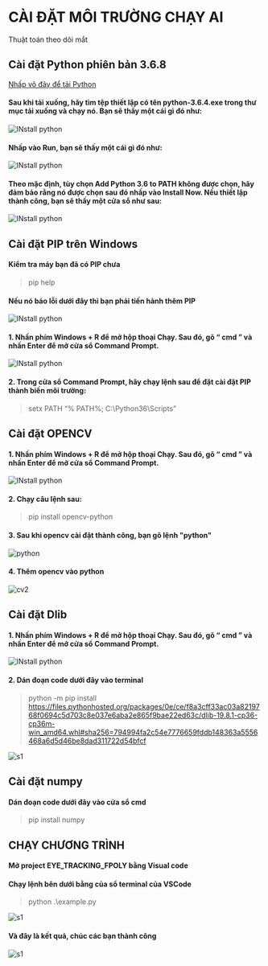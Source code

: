 # CÀI ĐẶT MÔI TRƯỜNG CHẠY AI
Thuật toán theo dõi mắt
## Cài đặt Python phiên bản 3.6.8
[Nhấp vô đây để tải Python](https://www.python.org/ftp/python/3.6.8/python-3.6.8-amd64-webinstall.exe)


#### Sau khi tải xuống, hãy tìm tệp thiết lập có tên python-3.6.4.exe trong thư mục tải xuống và chạy nó. Bạn sẽ thấy một cái gì đó như:
![INstall python](https://www.pytorials.com/wp-content/uploads/2017/12/python3.6_installation_1.png)
<space>  <space><space><space><space><space>

#### Nhấp vào Run, bạn sẽ thấy một cái gì đó như:
![INstall python](https://www.pytorials.com/wp-content/uploads/2017/12/python3.6_installation_2.png)


#### Theo mặc định, tùy chọn Add Python 3.6 to PATH không được chọn, hãy đảm bảo rằng nó được chọn sau đó nhấp vào Install Now. Nếu thiết lập thành công, bạn sẽ thấy một cửa sổ như sau:
![INstall python](https://www.pytorials.com/wp-content/uploads/2017/12/python3.6_installation_3.png)

## Cài đặt PIP trên Windows
#### Kiểm tra máy bạn đã có PIP chưa
> pip help
  
#### Nếu nó báo lỗi dưới đây thì bạn phải tiến hành thêm PIP
![INstall python](https://phoenixnap.com/kb/wp-content/uploads/2021/06/check-if-pip-is-installed.png)
 
#### 1. Nhấn phím Windows + R để mở hộp thoại Chạy. Sau đó, gõ “ cmd ” và nhấn Enter để mở cửa sổ Command Prompt.
![INstall python](https://cdn.appuals.com/wp-content/uploads/2018/07/cmd.jpg.webp)

#### 2. Trong cửa sổ Command Prompt, hãy chạy lệnh sau để đặt cài đặt PIP thành biến môi trường:
> setx PATH “% PATH%; C:\Python36\Scripts”

## Cài đặt OPENCV
#### 1. Nhấn phím Windows + R để mở hộp thoại Chạy. Sau đó, gõ “ cmd ” và nhấn Enter để mở cửa sổ Command Prompt.
![INstall python](https://cdn.appuals.com/wp-content/uploads/2018/07/cmd.jpg.webp)

#### 2. Chạy câu lệnh sau:
> pip install opencv-python
  
#### 3. Sau khi opencv cài đặt thành công, bạn gõ lệnh "python"
![python](https://user-images.githubusercontent.com/75264221/138564618-cd07fc66-b1aa-40eb-8a2a-6ff67395e916.jpg)
  
#### 4. Thêm opencv vào python
![cv2](https://user-images.githubusercontent.com/75264221/138564536-ac871f79-3a91-434e-b6e4-e2fe9ce4abfb.jpg)

## Cài đặt Dlib
#### 1. Nhấn phím Windows + R để mở hộp thoại Chạy. Sau đó, gõ “ cmd ” và nhấn Enter để mở cửa sổ Command Prompt.
![INstall python](https://cdn.appuals.com/wp-content/uploads/2018/07/cmd.jpg.webp)
#### 2. Dán đoạn code dưới đây vào terminal
> python -m pip install https://files.pythonhosted.org/packages/0e/ce/f8a3cff33ac03a8219768f0694c5d703c8e037e6aba2e865f9bae22ed63c/dlib-19.8.1-cp36-cp36m-win_amd64.whl#sha256=794994fa2c54e7776659fddb148363a5556468a6d5d46be8dad311722d54bfcf
  
![s1](https://user-images.githubusercontent.com/75264221/139001023-a292b46a-9049-4045-b4bf-f0364a8de95d.jpg)

## Cài đặt numpy
#### Dán đoạn code dưới đây vào cửa sổ cmd
> pip install numpy
  
  
## CHẠY CHƯƠNG TRÌNH
#### Mở project EYE_TRACKING_FPOLY bằng Visual code
#### Chạy lệnh bên dưới bằng của sổ terminal của VSCode
> python .\example.py
  
![s1](https://user-images.githubusercontent.com/75264221/139001667-b49f6a77-b1a3-4225-81b3-db585fb3928f.jpg)

#### Và đây là kết quả, chúc các bạn thành công

 ![s1](https://user-images.githubusercontent.com/75264221/139001922-14c8356c-f0bf-43b7-9c9f-c8fd71e29ec1.jpg)

 
  
  

